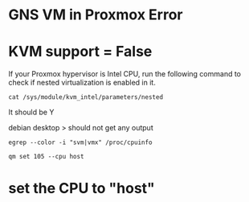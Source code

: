# GNS VM in Proxmox Error
# KVM support = False

If your Proxmox hypervisor is Intel CPU, run the following command to check if nested virtualization is enabled in it.
```
cat /sys/module/kvm_intel/parameters/nested
```
It should be Y

debian desktop > should not get any output
```
egrep --color -i "svm|vmx" /proc/cpuinfo
```

```
qm set 105 --cpu host
```
# set the CPU to "host"
